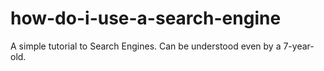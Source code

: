 # how-do-i-use-a-search-engine
A simple tutorial to Search Engines. Can be understood even by a 7-year-old.
